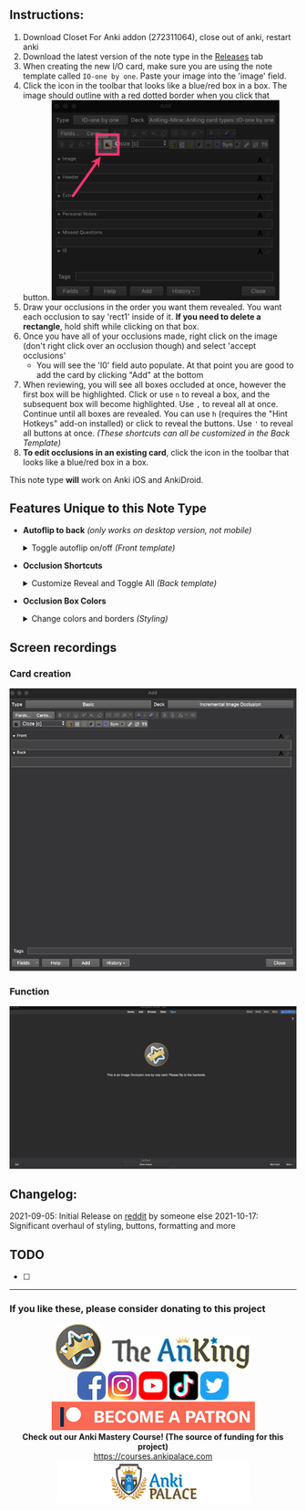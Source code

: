 ## Instructions:
1. Download Closet For Anki addon (272311064), close out of anki, restart anki
2. Download the latest version of the note type in the [Releases](https://github.com/AnKingMed/AnKing-Note-Types/releases) tab
3. When creating the new I/O card, make sure you are using the note template called `IO-one by one`. Paste your image into the 'image' field.
4. Click the icon in the toolbar that looks like a blue/red box in a box. The image should outline with a red dotted border when you click that button.
   <img src="/screenshots/Closet button.png" style="width:400px;">
5. Draw your occlusions in the order you want them revealed. You want each occlusion to say 'rect1' inside of it. **If you need to delete a rectangle**, hold shift while clicking on that box.
6. Once you have all of your occlusions made, right click on the image (don't right click over an occlusion though) and select 'accept occlusions'
   - You will see the 'I0' field auto populate. At that point you are good to add the card by clicking "Add" at the bottom
7. When reviewing, you will see all boxes occluded at once, however the first box will be highlighted. Click or use `n` to reveal a box, and the subsequent box will become highlighted. Use `,` to reveal all at once. Continue until all boxes are revealed. You can use `h` (requires the "Hint Hotkeys" add-on installed) or click to reveal the buttons. Use `'` to reveal all buttons at once. _(These shortcuts can all be customized in the Back Template)_
8. **To edit occlusions in an existing card**, click the icon in the toolbar that looks like a blue/red box in a box.

This note type **will** work on Anki iOS and AnkiDroid.

## Features Unique to this Note Type
- <b>Autoflip to back</b> _(only works on desktop version, not mobile)_
  <details><summary>Toggle autoflip on/off <i>(Front template)</i></summary>
    <p>

    ```
    // ############## USER CONFIGURATION START ##############
    var autoflip = true // auto flip to back. Does not work for AnkiMobile.
    // ############## USER CONFIGURATION END ##############
    ```
    </p>
  </details>

- <b>Occlusion Shortcuts</b>
  <details><summary>Customize Reveal and Toggle All <i>(Back template)</i></summary>
    <p>

    ```
    // ##############  OCCLUSION SHORTCUTS  ##############
    // Visit https://keycode.info/ to get the number/letter for the key you want to assign. 
    var RevealIncremental = "78"; // n
    var ToggleAllOcclusions = "188"; // ,
    ```
    </p>
  </details>

- <b>Occlusion Box Colors</b>
  <details><summary>Change colors and borders <i>(Styling)</i></summary>
    <p>

    ```
    /* OCCLUSION RECTANGLE COLORS */
    --rect-bg: moccasin;
    --rect-border: olive;
    --active-rect-bg: salmon;
    --active-rect-border: yellow;
    ```
    </p>
  </details>

## Screen recordings
### Card creation
<img src="/screenshots/Creating IO one by one.gif" style="width:600px;">

### Function
<img src="/screenshots/IO one by one.gif" style="width:600px;">

## Changelog:
2021-09-05: Initial Release on <a href="https://www.reddit.com/r/Anki/comments/pia8e5/how_to_incrementally_reveal_an_image_occlusion/?utm_source=share&utm_medium=ios_app&utm_name=iossmf">reddit</a> by someone else
2021-10-17: Significant overhaul of styling, buttons, formatting and more

## TODO
- [ ] 

***

### If you like these, please consider donating to this project

<p align="center">
<a href="https://www.ankingmed.com" rel="nofollow"><img src="https://raw.githubusercontent.com/AnKingMed/My-images/master/AnKing/AnKingSmall.png?raw=true"></a><a href="https://www.ankingmed.com" rel="nofollow"><img src="https://raw.githubusercontent.com/AnKingMed/My-images/master/AnKing/TheAnKing.png?raw=true"></a>
  <br>
  <a href="https://www.facebook.com/ankingmed" rel="nofollow"><img src="https://raw.githubusercontent.com/AnKingMed/My-images/master/Social/FB.png?raw=true"></a>     <a href="https://www.instagram.com/ankingmed" rel="nofollow"><img src="https://raw.githubusercontent.com/AnKingMed/My-images/master/Social/Instagram.png?raw=true"></a>     <a href="https://www.youtube.com/theanking" rel="nofollow"><img src="https://raw.githubusercontent.com/AnKingMed/My-images/master/Social/YT.png?raw=true"></a>     <a href="https://www.tiktok.com/@ankingmed" rel="nofollow"><img src="https://raw.githubusercontent.com/AnKingMed/My-images/master/Social/TikTok.png?raw=true"></a>     <a href="https://www.twitter.com/ankingmed" rel="nofollow"><img src="https://raw.githubusercontent.com/AnKingMed/My-images/master/Social/Twitter.png?raw=true"></a>
  <br>
<a href="https://www.ankipalace.com/membership" rel="nofollow"><img src="https://raw.githubusercontent.com/AnKingMed/My-images/master/AnKing/Patreon.jpg?raw=true"></a>
<br>
<b>Check out our Anki Mastery Course! (The source of funding for this project)</b><br>
          <a href="https://courses.ankipalace.com/?utm_source=anking_bg_add-on&amp;utm_medium=anki_add-on_page&amp;utm_campaign=mastery_course" rel="nofollow">https://courses.ankipalace.com</a>
<a href="https://courses.ankipalace.com/?utm_source=anking_bg_add-on&amp;utm_medium=anki_add-on_page&amp;utm_campaign=mastery_course" rel="nofollow">
  <br>
  <img src="https://raw.githubusercontent.com/AnKingMed/My-images/master/AnKing/AnkiPalace.png?raw=true"></a></p>
